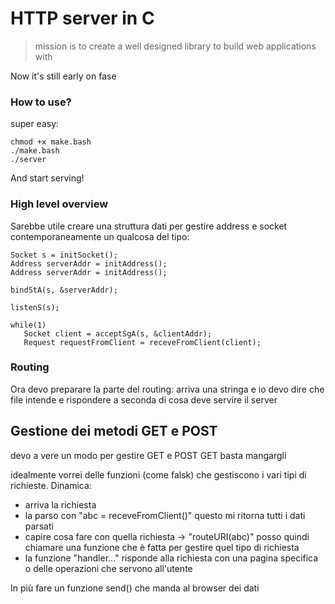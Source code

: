 # HTTP server in C

> mission is to create a well designed library to build web applications with

Now it's still early on fase

### How to use?

super easy:

```
chmod +x make.bash
./make.bash
./server
```

And start serving!

### High level overview

Sarebbe utile creare una struttura dati per gestire address e socket contemporaneamente un qualcosa del tipo:

```
Socket s = initSocket();
Address serverAddr = initAddress();
Address serverAddr = initAddress();

bindStA(s, &serverAddr);

listenS(s);

while(1)
   Socket client = acceptSgA(s, &clientAddr);
   Request requestFromClient = receveFromClient(client);
```

### Routing

Ora devo preparare la parte del routing:
arriva una stringa e io devo dire che file intende e rispondere a seconda di cosa deve servire il server

## Gestione dei metodi GET e POST

devo a vere un modo per gestire GET e POST
GET basta mangargli 

idealmente vorrei delle funzioni (come falsk) che gestiscono i vari tipi di richieste. 
Dinamica: 
- arriva la richiesta
- la parso con "abc = receveFromClient()" questo mi ritorna tutti i dati parsati
- capire cosa fare con quella richiesta -> "routeURI(abc)" posso quindi chiamare una funzione che è fatta per gestire quel tipo di richiesta
- la funzione "handler..." risponde alla richiesta con una pagina specifica o delle operazioni che servono all'utente

In più fare un funzione send() che manda al browser dei dati